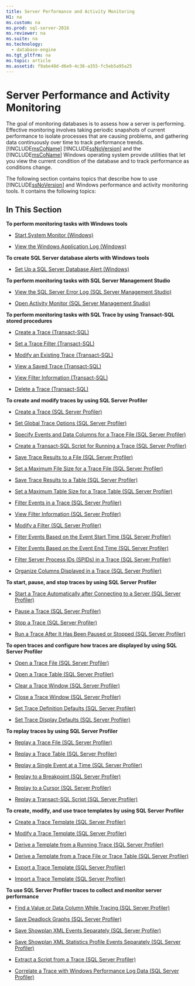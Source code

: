 ```yaml
---
title: Server Performance and Activity Monitoring
H1: na
ms.custom: na
ms.prod: sql-server-2016
ms.reviewer: na
ms.suite: na
ms.technology: 
  - database-engine
ms.tgt_pltfrm: na
ms.topic: article
ms.assetid: f9abe48d-d6e9-4c38-a355-fc5eb5a95a25
---
```

# Server Performance and Activity Monitoring
  The goal of monitoring databases is to assess how a server is performing. Effective monitoring involves taking periodic snapshots of current performance to isolate processes that are causing problems, and gathering data continuously over time to track performance trends. [!INCLUDE[msCoName](../../Token/Other/msCoName_md.md)] [!INCLUDE[ssNoVersion](../../Token/Other/ssNoVersion_md.md)] and the [!INCLUDE[msCoName](../../Token/Other/msCoName_md.md)] Windows operating system provide utilities that let you view the current condition of the database and to track performance as conditions change.  
  
 The following section contains topics that describe how to use [!INCLUDE[ssNoVersion](../../Token/Other/ssNoVersion_md.md)] and Windows performance and activity monitoring tools. It contains the following topics:  
  
## In This Section  
 **To perform monitoring tasks with Windows tools**  
  
-   [Start System Monitor &#40;Windows&#41;](../../Topics/TopicNameNotContainA/Start-System-Monitor--Windows-.md)  
  
-   [View the Windows Application Log &#40;Windows&#41;](../../Topics/TopicNameNotContainA/View-the-Windows-Application-Log--Windows-.md)  
  
 **To create SQL Server database alerts with Windows tools**  
  
-   [Set Up a SQL Server Database Alert &#40;Windows&#41;](../../Topics/TopicNameContainA/Set-Up-a-SQL-Server-Database-Alert--Windows-.md)  
  
 **To perform monitoring tasks with SQL Server Management Studio**  
  
-   [View the SQL Server Error Log &#40;SQL Server Management Studio&#41;](../../Topics/TopicNameNotContainA/View-the-SQL-Server-Error-Log--SQL-Server-Management-Studio-.md)  
  
-   [Open Activity Monitor &#40;SQL Server Management Studio&#41;](../../Topics/TopicNameNotContainA/Open-Activity-Monitor--SQL-Server-Management-Studio-.md)  
  
 **To perform monitoring tasks with SQL Trace by using Transact\-SQL stored procedures**  
  
-   [Create a Trace &#40;Transact-SQL&#41;](../../Topics/TopicNameContainA/Create-a-Trace--Transact-SQL-.md)  
  
-   [Set a Trace Filter &#40;Transact-SQL&#41;](../../Topics/TopicNameContainA/Set-a-Trace-Filter--Transact-SQL-.md)  
  
-   [Modify an Existing Trace &#40;Transact-SQL&#41;](../../Topics/TopicNameNotContainA/Modify-an-Existing-Trace--Transact-SQL-.md)  
  
-   [View a Saved Trace &#40;Transact-SQL&#41;](../../Topics/TopicNameContainA/View-a-Saved-Trace--Transact-SQL-.md)  
  
-   [View Filter Information &#40;Transact-SQL&#41;](../../Topics/TopicNameNotContainA/View-Filter-Information--Transact-SQL-.md)  
  
-   [Delete a Trace &#40;Transact-SQL&#41;](../../Topics/TopicNameContainA/Delete-a-Trace--Transact-SQL-.md)  
  
 **To create and modify traces by using SQL Server Profiler**  
  
-   [Create a Trace &#40;SQL Server Profiler&#41;](../../Topics/TopicNameContainA/Create-a-Trace--SQL-Server-Profiler-.md)  
  
-   [Set Global Trace Options &#40;SQL Server Profiler&#41;](../../Topics/TopicNameNotContainA/Set-Global-Trace-Options--SQL-Server-Profiler-.md)  
  
-   [Specify Events and Data Columns for a Trace File &#40;SQL Server Profiler&#41;](../../Topics/TopicNameContainA/Specify-Events-and-Data-Columns-for-a-Trace-File--SQL-Server-Profiler-.md)  
  
-   [Create a Transact-SQL Script for Running a Trace &#40;SQL Server Profiler&#41;](../../Topics/TopicNameContainA/Create-a-Transact-SQL-Script-for-Running-a-Trace--SQL-Server-Profiler-.md)  
  
-   [Save Trace Results to a File &#40;SQL Server Profiler&#41;](../../Topics/TopicNameContainA/Save-Trace-Results-to-a-File--SQL-Server-Profiler-.md)  
  
-   [Set a Maximum File Size for a Trace File &#40;SQL Server Profiler&#41;](../../Topics/TopicNameContainA/Set-a-Maximum-File-Size-for-a-Trace-File--SQL-Server-Profiler-.md)  
  
-   [Save Trace Results to a Table &#40;SQL Server Profiler&#41;](../../Topics/TopicNameContainA/Save-Trace-Results-to-a-Table--SQL-Server-Profiler-.md)  
  
-   [Set a Maximum Table Size for a Trace Table &#40;SQL Server Profiler&#41;](../../Topics/TopicNameContainA/Set-a-Maximum-Table-Size-for-a-Trace-Table--SQL-Server-Profiler-.md)  
  
-   [Filter Events in a Trace &#40;SQL Server Profiler&#41;](../../Topics/TopicNameContainA/Filter-Events-in-a-Trace--SQL-Server-Profiler-.md)  
  
-   [View Filter Information &#40;SQL Server Profiler&#41;](../../Topics/TopicNameNotContainA/View-Filter-Information--SQL-Server-Profiler-.md)  
  
-   [Modify a Filter &#40;SQL Server Profiler&#41;](../../Topics/TopicNameContainA/Modify-a-Filter--SQL-Server-Profiler-.md)  
  
-   [Filter Events Based on the Event Start Time &#40;SQL Server Profiler&#41;](../../Topics/TopicNameNotContainA/Filter-Events-Based-on-the-Event-Start-Time--SQL-Server-Profiler-.md)  
  
-   [Filter Events Based on the Event End Time &#40;SQL Server Profiler&#41;](../../Topics/TopicNameNotContainA/Filter-Events-Based-on-the-Event-End-Time--SQL-Server-Profiler-.md)  
  
-   [Filter Server Process IDs &#40;SPIDs&#41; in a Trace &#40;SQL Server Profiler&#41;](../../Topics/TopicNameContainA/Filter-Server-Process-IDs--SPIDs--in-a-Trace--SQL-Server-Profiler-.md)  
  
-   [Organize Columns Displayed in a Trace &#40;SQL Server Profiler&#41;](../../Topics/TopicNameContainA/Organize-Columns-Displayed-in-a-Trace--SQL-Server-Profiler-.md)  
  
 **To start, pause, and stop traces by using SQL Server Profiler**  
  
-   [Start a Trace Automatically after Connecting to a Server &#40;SQL Server Profiler&#41;](../../Topics/TopicNameContainA/Start-a-Trace-Automatically-after-Connecting-to-a-Server--SQL-Server-Profiler-.md)  
  
-   [Pause a Trace &#40;SQL Server Profiler&#41;](../../Topics/TopicNameContainA/Pause-a-Trace--SQL-Server-Profiler-.md)  
  
-   [Stop a Trace &#40;SQL Server Profiler&#41;](../../Topics/TopicNameContainA/Stop-a-Trace--SQL-Server-Profiler-.md)  
  
-   [Run a Trace After It Has Been Paused or Stopped &#40;SQL Server Profiler&#41;](../../Topics/TopicNameContainA/Run-a-Trace-After-It-Has-Been-Paused-or-Stopped--SQL-Server-Profiler-.md)  
  
 **To open traces and configure how traces are displayed by using SQL Server Profiler**  
  
-   [Open a Trace File &#40;SQL Server Profiler&#41;](../../Topics/TopicNameContainA/Open-a-Trace-File--SQL-Server-Profiler-.md)  
  
-   [Open a Trace Table &#40;SQL Server Profiler&#41;](../../Topics/TopicNameContainA/Open-a-Trace-Table--SQL-Server-Profiler-.md)  
  
-   [Clear a Trace Window &#40;SQL Server Profiler&#41;](../../Topics/TopicNameContainA/Clear-a-Trace-Window--SQL-Server-Profiler-.md)  
  
-   [Close a Trace Window &#40;SQL Server Profiler&#41;](../../Topics/TopicNameContainA/Close-a-Trace-Window--SQL-Server-Profiler-.md)  
  
-   [Set Trace Definition Defaults &#40;SQL Server Profiler&#41;](../../Topics/TopicNameNotContainA/Set-Trace-Definition-Defaults--SQL-Server-Profiler-.md)  
  
-   [Set Trace Display Defaults &#40;SQL Server Profiler&#41;](../../Topics/TopicNameNotContainA/Set-Trace-Display-Defaults--SQL-Server-Profiler-.md)  
  
 **To replay traces by using SQL Server Profiler**  
  
-   [Replay a Trace File &#40;SQL Server Profiler&#41;](../../Topics/TopicNameContainA/Replay-a-Trace-File--SQL-Server-Profiler-.md)  
  
-   [Replay a Trace Table &#40;SQL Server Profiler&#41;](../../Topics/TopicNameContainA/Replay-a-Trace-Table--SQL-Server-Profiler-.md)  
  
-   [Replay a Single Event at a Time &#40;SQL Server Profiler&#41;](../../Topics/TopicNameContainA/Replay-a-Single-Event-at-a-Time--SQL-Server-Profiler-.md)  
  
-   [Replay to a Breakpoint &#40;SQL Server Profiler&#41;](../../Topics/TopicNameContainA/Replay-to-a-Breakpoint--SQL-Server-Profiler-.md)  
  
-   [Replay to a Cursor &#40;SQL Server Profiler&#41;](../../Topics/TopicNameContainA/Replay-to-a-Cursor--SQL-Server-Profiler-.md)  
  
-   [Replay a Transact-SQL Script &#40;SQL Server Profiler&#41;](../../Topics/TopicNameContainA/Replay-a-Transact-SQL-Script--SQL-Server-Profiler-.md)  
  
 **To create, modify, and use trace templates by using SQL Server Profiler**  
  
-   [Create a Trace Template &#40;SQL Server Profiler&#41;](../../Topics/TopicNameContainA/Create-a-Trace-Template--SQL-Server-Profiler-.md)  
  
-   [Modify a Trace Template &#40;SQL Server Profiler&#41;](../../Topics/TopicNameContainA/Modify-a-Trace-Template--SQL-Server-Profiler-.md)  
  
-   [Derive a Template from a Running Trace &#40;SQL Server Profiler&#41;](../../Topics/TopicNameContainA/Derive-a-Template-from-a-Running-Trace--SQL-Server-Profiler-.md)  
  
-   [Derive a Template from a Trace File or Trace Table &#40;SQL Server Profiler&#41;](../../Topics/TopicNameContainA/Derive-a-Template-from-a-Trace-File-or-Trace-Table--SQL-Server-Profiler-.md)  
  
-   [Export a Trace Template &#40;SQL Server Profiler&#41;](../../Topics/TopicNameContainA/Export-a-Trace-Template--SQL-Server-Profiler-.md)  
  
-   [Import a Trace Template &#40;SQL Server Profiler&#41;](../../Topics/TopicNameContainA/Import-a-Trace-Template--SQL-Server-Profiler-.md)  
  
 **To use SQL Server Profiler traces to collect and monitor server performance**  
  
-   [Find a Value or Data Column While Tracing &#40;SQL Server Profiler&#41;](../../Topics/TopicNameContainA/Find-a-Value-or-Data-Column-While-Tracing--SQL-Server-Profiler-.md)  
  
-   [Save Deadlock Graphs &#40;SQL Server Profiler&#41;](../../Topics/TopicNameNotContainA/Save-Deadlock-Graphs--SQL-Server-Profiler-.md)  
  
-   [Save Showplan XML Events Separately &#40;SQL Server Profiler&#41;](../../Topics/TopicNameNotContainA/Save-Showplan-XML-Events-Separately--SQL-Server-Profiler-.md)  
  
-   [Save Showplan XML Statistics Profile Events Separately &#40;SQL Server Profiler&#41;](../../Topics/TopicNameNotContainA/Save-Showplan-XML-Statistics-Profile-Events-Separately--SQL-Server-Profiler-.md)  
  
-   [Extract a Script from a Trace &#40;SQL Server Profiler&#41;](../../Topics/TopicNameContainA/Extract-a-Script-from-a-Trace--SQL-Server-Profiler-.md)  
  
-   [Correlate a Trace with Windows Performance Log Data &#40;SQL Server Profiler&#41;](../../Topics/TopicNameContainA/Correlate-a-Trace-with-Windows-Performance-Log-Data--SQL-Server-Profiler-.md)  
  
  